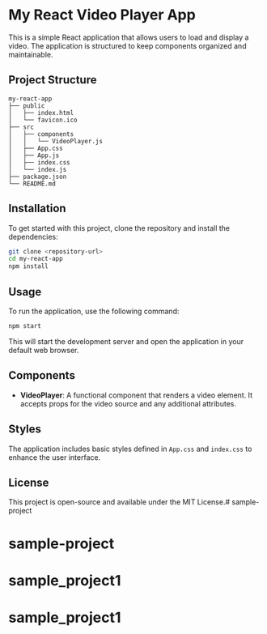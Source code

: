 # My React Video Player App

This is a simple React application that allows users to load and display a video. The application is structured to keep components organized and maintainable.

## Project Structure

```
my-react-app
├── public
│   ├── index.html
│   └── favicon.ico
├── src
│   ├── components
│   │   └── VideoPlayer.js
│   ├── App.css
│   ├── App.js
│   ├── index.css
│   └── index.js
├── package.json
└── README.md
```

## Installation

To get started with this project, clone the repository and install the dependencies:

```bash
git clone <repository-url>
cd my-react-app
npm install
```

## Usage

To run the application, use the following command:

```bash
npm start
```

This will start the development server and open the application in your default web browser.

## Components

- **VideoPlayer**: A functional component that renders a video element. It accepts props for the video source and any additional attributes.

## Styles

The application includes basic styles defined in `App.css` and `index.css` to enhance the user interface.

## License

This project is open-source and available under the MIT License.# sample-project
# sample-project
# sample_project1
# sample_project1
